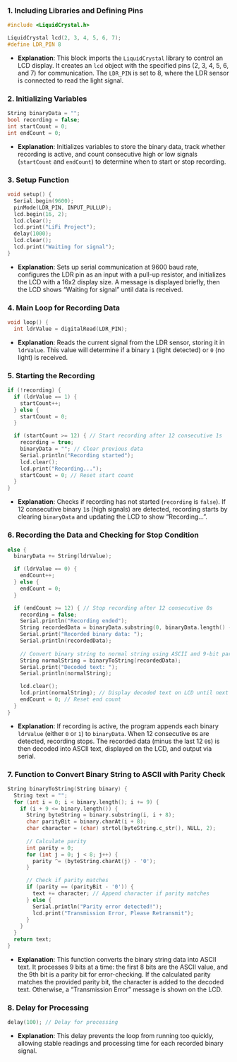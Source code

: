 ### 1. **Including Libraries and Defining Pins**
   ```cpp
   #include <LiquidCrystal.h>

   LiquidCrystal lcd(2, 3, 4, 5, 6, 7);
   #define LDR_PIN 8
   ```
   - **Explanation**: This block imports the `LiquidCrystal` library to control an LCD display. It creates an `lcd` object with the specified pins (2, 3, 4, 5, 6, and 7) for communication. The `LDR_PIN` is set to 8, where the LDR sensor is connected to read the light signal.

### 2. **Initializing Variables**
   ```cpp
   String binaryData = "";
   bool recording = false;
   int startCount = 0;
   int endCount = 0;
   ```
   - **Explanation**: Initializes variables to store the binary data, track whether recording is active, and count consecutive high or low signals (`startCount` and `endCount`) to determine when to start or stop recording.

### 3. **Setup Function**
   ```cpp
   void setup() {
     Serial.begin(9600);
     pinMode(LDR_PIN, INPUT_PULLUP);
     lcd.begin(16, 2);
     lcd.clear();
     lcd.print("LiFi Project");
     delay(1000);
     lcd.clear();
     lcd.print("Waiting for signal");
   }
   ```
   - **Explanation**: Sets up serial communication at 9600 baud rate, configures the LDR pin as an input with a pull-up resistor, and initializes the LCD with a 16x2 display size. A message is displayed briefly, then the LCD shows “Waiting for signal” until data is received.

### 4. **Main Loop for Recording Data**
   ```cpp
   void loop() {
     int ldrValue = digitalRead(LDR_PIN);
   ```
   - **Explanation**: Reads the current signal from the LDR sensor, storing it in `ldrValue`. This value will determine if a binary `1` (light detected) or `0` (no light) is received.

### 5. **Starting the Recording**
   ```cpp
   if (!recording) {
     if (ldrValue == 1) {
       startCount++;
     } else {
       startCount = 0;
     }

     if (startCount >= 12) { // Start recording after 12 consecutive 1s
       recording = true;
       binaryData = ""; // Clear previous data
       Serial.println("Recording started");
       lcd.clear();
       lcd.print("Recording...");
       startCount = 0; // Reset start count
     }
   }
   ```
   - **Explanation**: Checks if recording has not started (`recording` is `false`). If 12 consecutive binary `1`s (high signals) are detected, recording starts by clearing `binaryData` and updating the LCD to show “Recording…”.

### 6. **Recording the Data and Checking for Stop Condition**
   ```cpp
   else {
     binaryData += String(ldrValue);

     if (ldrValue == 0) {
       endCount++;
     } else {
       endCount = 0;
     }

     if (endCount >= 12) { // Stop recording after 12 consecutive 0s
       recording = false;
       Serial.println("Recording ended");
       String recordedData = binaryData.substring(0, binaryData.length() - 12); // Exclude the last 12 zeros
       Serial.print("Recorded binary data: ");
       Serial.println(recordedData);
       
       // Convert binary string to normal string using ASCII and 9-bit parity check
       String normalString = binaryToString(recordedData);
       Serial.print("Decoded text: ");
       Serial.println(normalString);

       lcd.clear();
       lcd.print(normalString); // Display decoded text on LCD until next string is received
       endCount = 0; // Reset end count
     }
   }
   ```
   - **Explanation**: If recording is active, the program appends each binary `ldrValue` (either `0` or `1`) to `binaryData`. When 12 consecutive `0`s are detected, recording stops. The recorded data (minus the last 12 `0`s) is then decoded into ASCII text, displayed on the LCD, and output via serial.

### 7. **Function to Convert Binary String to ASCII with Parity Check**
   ```cpp
   String binaryToString(String binary) {
     String text = "";
     for (int i = 0; i < binary.length(); i += 9) {
       if (i + 9 <= binary.length()) {
         String byteString = binary.substring(i, i + 8);
         char parityBit = binary.charAt(i + 8);
         char character = (char) strtol(byteString.c_str(), NULL, 2);
         
         // Calculate parity
         int parity = 0;
         for (int j = 0; j < 8; j++) {
           parity ^= (byteString.charAt(j) - '0');
         }

         // Check if parity matches
         if (parity == (parityBit - '0')) {
           text += character; // Append character if parity matches
         } else {
           Serial.println("Parity error detected!");
           lcd.print("Transmission Error, Please Retransmit");
         }
       }
     }
     return text;
   }
   ```
   - **Explanation**: This function converts the binary string data into ASCII text. It processes 9 bits at a time: the first 8 bits are the ASCII value, and the 9th bit is a parity bit for error-checking. If the calculated parity matches the provided parity bit, the character is added to the decoded text. Otherwise, a “Transmission Error” message is shown on the LCD. 

### 8. **Delay for Processing**
   ```cpp
   delay(100); // Delay for processing
   ```
   - **Explanation**: This delay prevents the loop from running too quickly, allowing stable readings and processing time for each recorded binary signal.
